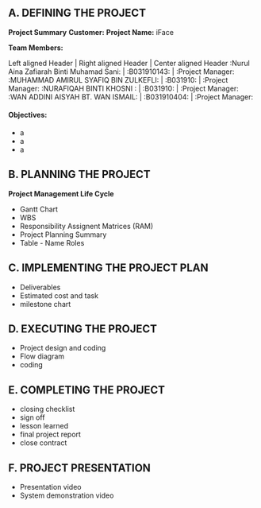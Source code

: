 ## A. DEFINING THE PROJECT ##
**Project Summary**
**Customer:**
**Project Name:** iFace

**Team Members:**

Left aligned Header | Right aligned Header | Center aligned Header
:Nurul Aina  Zafiarah Binti Muhamad Sani: | :B031910143: | :Project Manager:
:MUHAMMAD AMIRUL SYAFIQ BIN ZULKEFLI: | :B031910: | :Project Manager:
:NURAFIQAH BINTI KHOSNI : | :B031910: | :Project Manager:
:WAN ADDINI AISYAH BT. WAN ISMAIL: | :B031910404: | :Project Manager:

#### Objectives: ####
* a
* a
* a

## B. PLANNING THE PROJECT ##
**Project Management Life Cycle** 
* Gantt Chart
* WBS
* Responsibility Assignent Matrices (RAM)
* Project Planning Summary
* Table - Name Roles

## C. IMPLEMENTING THE PROJECT PLAN ##
* Deliverables
* Estimated cost and task
* milestone chart

## D. EXECUTING THE PROJECT ##
* Project design and coding
* Flow diagram
* coding

## E. COMPLETING THE PROJECT ##
* closing checklist
* sign off
* lesson learned
* final project report
* close contract

## F. PROJECT PRESENTATION ##
* Presentation video
* System demonstration video
